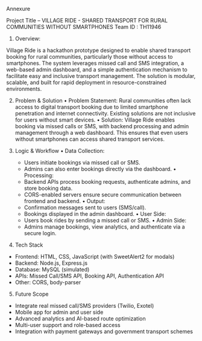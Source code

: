 Annexure


Project Title – VILLAGE RIDE - SHARED TRANSPORT FOR RURAL COMMUNITIES WITHOUT SMARTPHONES
Team ID : TH11946

1. Overview:

Village Ride is a hackathon prototype designed to enable shared transport booking for rural communities, 
particularly those without access to smartphones. The system leverages missed call and SMS integration, 
a web-based admin dashboard, and a simple authentication mechanism to facilitate easy and inclusive 
transport management. The solution is modular, scalable, and built for rapid deployment in resource-constrained
 environments.

2. Problem & Solution
  • Problem Statement:
        Rural communities often lack access to digital transport booking due to limited smartphone penetration and internet connectivity.
        Existing solutions are not inclusive for users without smart devices.
  • Solution:
        Village Ride enables booking via missed calls or SMS, with backend processing and admin management through a web dashboard. 
        This ensures that even users without smartphones can access shared transport services.

3. Logic & Workflow
  • Data Collection:
      - Users initiate bookings via missed call or SMS.
      - Admins can also enter bookings directly via the dashboard.
  • Processing:
      - Backend APIs process booking requests, authenticate admins, and store booking data.
      - CORS-enabled servers ensure secure communication between frontend and backend.
  • Output:
      - Confirmation messages sent to users (SMS/call).
      - Bookings displayed in the admin dashboard.
  • User Side:
      - Users book rides by sending a missed call or SMS.
  • Admin Side:
      - Admins manage bookings, view analytics, and authenticate via a secure login.

4. Tech Stack
  - Frontend: HTML, CSS, JavaScript (with SweetAlert2 for modals)
  - Backend: Node.js, Express.js
  - Database: MySQL (simulated)
  - APIs: Missed Call/SMS API, Booking API, Authentication API
  - Other: CORS, body-parser

5. Future Scope
  - Integrate real missed call/SMS providers (Twilio, Exotel)
  - Mobile app for admin and user side
  - Advanced analytics and AI-based route optimization
  - Multi-user support and role-based access
  - Integration with payment gateways and government transport schemes
